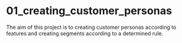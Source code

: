 # 01_creating_customer_personas
The aim of this project is to creating customer personas according to features and creating segments according to a determined rule.
